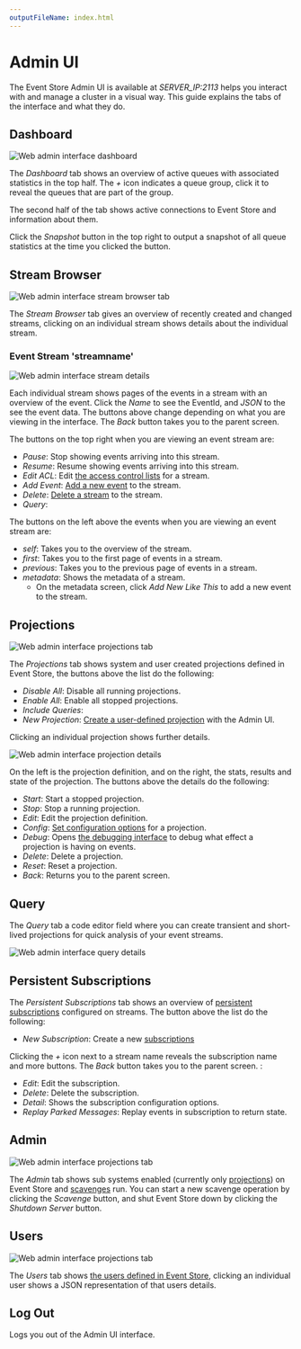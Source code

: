 ```yaml
---
outputFileName: index.html
---
```


# Admin UI

The Event Store Admin UI is available at _SERVER_IP:2113_ helps you interact with and manage a cluster in a visual way. This guide explains the tabs of the interface and what they do.

## Dashboard

![Web admin interface dashboard](~/assets/wai-dashboard.png)

The _Dashboard_ tab shows an overview of active queues with associated statistics in the top half. The _+_ icon indicates a queue group, click it to reveal the queues that are part of the group.

The second half of the tab shows active connections to Event Store and information about them.

Click the _Snapshot_ button in the top right to output a snapshot of all queue statistics at the time you clicked the button.

## Stream Browser

![Web admin interface stream browser tab](~/assets/wai-stream-browser.png)

The _Stream Browser_ tab gives an overview of recently created and changed streams, clicking on an individual stream shows details about the individual stream.

### Event Stream 'streamname'

![Web admin interface stream details](~/assets/wai-stream-details.png)

Each individual stream shows pages of the events in a stream with an overview of the event. Click the _Name_ to see the EventId, and _JSON_ to the see the event data. The buttons above change depending on what you are viewing in the interface. The _Back_ button takes you to the parent screen.

The buttons on the top right when you are viewing an event stream are:

- _Pause_: Stop showing events arriving into this stream.
- _Resume_: Resume showing events arriving into this stream.
- _Edit ACL_: Edit [the access control lists](~/server/users-and-access-control-lists.md) for a stream.
- _Add Event_: [Add a new event](~/http-api/creating-writing-a-stream.md) to the stream.
- _Delete_: [Delete a stream](~/http-api/deleting-a-stream.md) to the stream.
- _Query_:

The buttons on the left above the events when you are viewing an event stream are:

- _self_: Takes you to the overview of the stream.
- _first_: Takes you to the first page of events in a stream.
- _previous_: Takes you to the previous page of events in a stream.
- _metadata_: Shows the metadata of a stream.
  - On the metadata screen, click _Add New Like This_ to add a new event to the stream.

## Projections

![Web admin interface projections tab](~/assets/wai-projections.png)

The _Projections_ tab shows system and user created projections defined in Event Store, the buttons above the list do the following:

- _Disable All_: Disable all running projections.
- _Enable All_: Enable all stopped projections.
- _Include Queries_:
- _New Projection_: [Create a user-defined projection](~/projections/user-defined-projections.md) with the Admin UI.

Clicking an individual projection shows further details.

![Web admin interface projection details](~/assets/wai-projection-details.jpg)

On the left is the projection definition, and on the right, the stats, results and state of the projection. The buttons above the details do the following:

- _Start_: Start a stopped projection.
- _Stop_: Stop a running projection.
- _Edit_: Edit the projection definition.
- _Config_: [Set configuration options](~/projections/projections-config.md) for a projection.
- _Debug_: Opens [the debugging interface](~/projections/debugging.md) to debug what effect a projection is having on events.
- _Delete_: Delete a projection.
- _Reset_: Reset a projection.
- _Back_: Returns you to the parent screen.

## Query

The _Query_ tab a code editor field where you can create transient and short-lived projections for quick analysis of your event streams.

![Web admin interface query details](~/assets/wai-query-details.png)

## Persistent Subscriptions

The _Persistent Subscriptions_ tab shows an overview of [persistent subscriptions](~/getting-started/reading-subscribing-events.md#persistent-subscriptions) configured on streams. The button above the list do the following:

- _New Subscription_: Create a new [subscriptions](~/getting-started/reading-subscribing-events.md)

Clicking the _+_ icon next to a stream name reveals the subscription name and more buttons. The _Back_ button takes you to the parent screen. :

- _Edit_: Edit the subscription.
- _Delete_: Delete the subscription.
- _Detail_: Shows the subscription configuration options.
- _Replay Parked Messages_: Replay events in subscription to return state.

## Admin

![Web admin interface projections tab](~/assets/wai-admin.png)

The _Admin_ tab shows sub systems enabled (currently only [projections](~/projections/index.md)) on Event Store and [scavenges](~/server/scavenging.md) run. You can start a new scavenge operation by clicking the _Scavenge_ button, and shut Event Store down by clicking the _Shutdown Server_ button.

## Users

![Web admin interface projections tab](~/assets/wai-users.png)

The _Users_ tab shows [the users defined in Event Store](~/server/users-and-access-control-lists.md), clicking an individual user shows a JSON representation of that users details.

## Log Out

Logs you out of the Admin UI interface.
